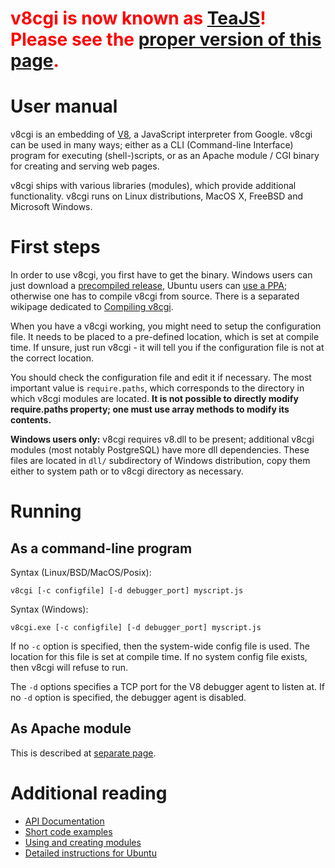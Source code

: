 # <font color='red'><b>v8cgi is now known as <a href='http://code.google.com/p/teajs/'>TeaJS</a>! Please see the <a href='http://code.google.com/p/teajs/wiki/Manual'>proper version of this page</a>.</b></font> #

# User manual #

v8cgi is an embedding of [V8](http://code.google.com/p/v8/), a JavaScript interpreter from Google. v8cgi can be used in many ways; either as a CLI (Command-line Interface) program for executing (shell-)scripts, or as an Apache module / CGI binary for creating and serving web pages.

v8cgi ships with various libraries (modules), which provide additional functionality. v8cgi runs on Linux distributions, MacOS X, FreeBSD and Microsoft Windows.

# First steps #

In order to use v8cgi, you first have to get the binary. Windows users can just download a [precompiled release](http://code.google.com/p/v8cgi/downloads/list), Ubuntu users can [use a PPA](https://launchpad.net/~ondras/+archive/v8cgi); otherwise one has to compile v8cgi from source. There is a separated wikipage dedicated to [Compiling v8cgi](Compiling.md).

When you have a v8cgi working, you might need to setup the configuration file. It needs to be placed to a pre-defined location, which is set at compile time. If unsure, just run v8cgi - it will tell you if the configuration file is not at the correct location.

You should check the configuration file and edit it if necessary. The most important value is `require.paths`, which corresponds to the directory in which v8cgi modules are located. **It is not possible to directly modify require.paths property; one must use array methods to modify its contents.**

**Windows users only:** v8cgi requires v8.dll to be present; additional v8cgi modules (most notably PostgreSQL) have more dll dependencies. These files are located in `dll/` subdirectory of Windows distribution, copy them either to system path or to v8cgi directory as necessary.

# Running #

## As a command-line program ##

Syntax (Linux/BSD/MacOS/Posix):
```
v8cgi [-c configfile] [-d debugger_port] myscript.js
```

Syntax (Windows):
```
v8cgi.exe [-c configfile] [-d debugger_port] myscript.js
```

If no `-c` option is specified, then the system-wide config file is used. The location for this file is set at compile time. If no system config file exists, then v8cgi will refuse to run.

The `-d` options specifies a TCP port for the V8 debugger agent to listen at. If no `-d` option is specified, the debugger agent is disabled.

## As Apache module ##

This is described at [separate page](ApacheConfiguration.md).

# Additional reading #
  * [API Documentation](API.md)
  * [Short code examples](CodeSnippets.md)
  * [Using and creating modules](Modules.md)
  * [Detailed instructions for Ubuntu](InstallationUbuntu.md)